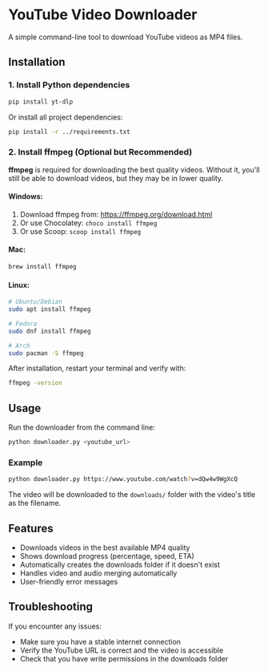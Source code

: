 # YouTube Video Downloader

A simple command-line tool to download YouTube videos as MP4 files.

## Installation

### 1. Install Python dependencies

```bash
pip install yt-dlp
```

Or install all project dependencies:

```bash
pip install -r ../requirements.txt
```

### 2. Install ffmpeg (Optional but Recommended)

**ffmpeg** is required for downloading the best quality videos. Without it, you'll still be able to download videos, but they may be in lower quality.

#### Windows:
1. Download ffmpeg from: https://ffmpeg.org/download.html
2. Or use Chocolatey: `choco install ffmpeg`
3. Or use Scoop: `scoop install ffmpeg`

#### Mac:
```bash
brew install ffmpeg
```

#### Linux:
```bash
# Ubuntu/Debian
sudo apt install ffmpeg

# Fedora
sudo dnf install ffmpeg

# Arch
sudo pacman -S ffmpeg
```

After installation, restart your terminal and verify with:
```bash
ffmpeg -version
```

## Usage

Run the downloader from the command line:

```bash
python downloader.py <youtube_url>
```

### Example

```bash
python downloader.py https://www.youtube.com/watch?v=dQw4w9WgXcQ
```

The video will be downloaded to the `downloads/` folder with the video's title as the filename.

## Features

- Downloads videos in the best available MP4 quality
- Shows download progress (percentage, speed, ETA)
- Automatically creates the downloads folder if it doesn't exist
- Handles video and audio merging automatically
- User-friendly error messages

## Troubleshooting

If you encounter any issues:
- Make sure you have a stable internet connection
- Verify the YouTube URL is correct and the video is accessible
- Check that you have write permissions in the downloads folder
